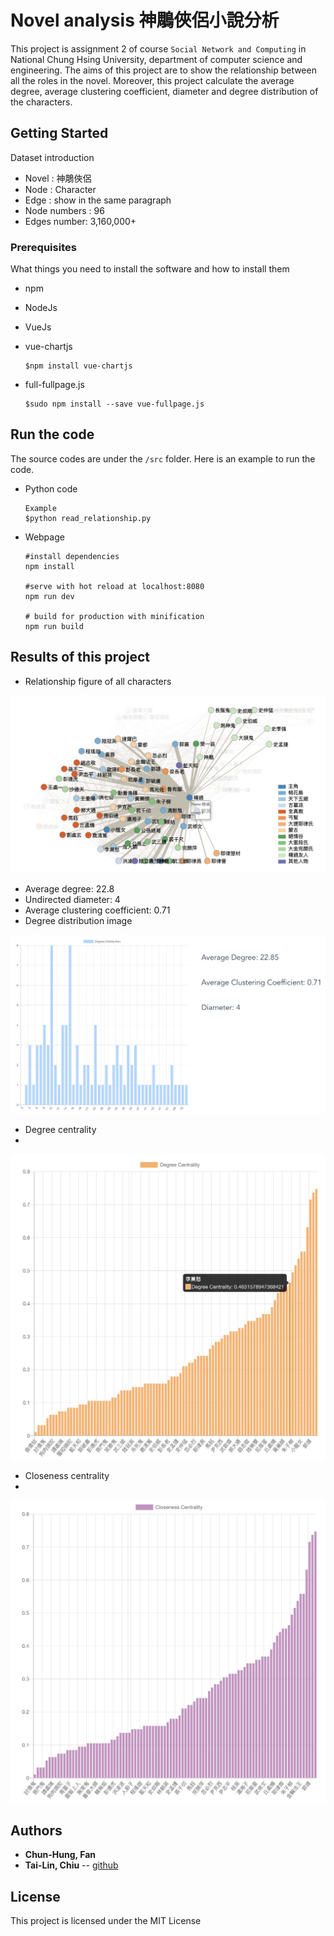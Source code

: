 # Novel analysis 神鵰俠侶小說分析

This project is assignment 2 of course `Social Network and Computing` in National Chung Hsing University, department of computer science and engineering. The aims of this project are to show the relationship between all the roles in the novel. Moreover, this project calculate the average degree, average clustering coefficient, diameter and degree distribution of the characters.

## Getting Started

Dataset introduction

* Novel : 神鵰俠侶
* Node : Character
* Edge : show in the same paragraph 
* Node numbers : 96
* Edges number: 3,160,000+

<!--More detailed information about the dataset and the file can be find in [this website](https://snap.stanford.edu/data/web-Google.html).-->

### Prerequisites

What things you need to install the software and how to install them

* npm
* NodeJs
* VueJs
* vue-chartjs

	```
	$npm install vue-chartjs
	```

* full-fullpage.js
	
	```
	$sudo npm install --save vue-fullpage.js
	```

## Run the code

The source codes are under the `/src` folder. Here is an example to run the code.

* Python code

	```
	Example
	$python read_relationship.py
	```
* Webpage

	```
	#install dependencies
	npm install

	#serve with hot reload at localhost:8080
	npm run dev

	# build for production with minification
	npm run build
	```

## Results of this project
* Relationship figure of all characters

![](figures/relation.png)

* Average degree: 22.8
* Undirected diameter: 4
* Average clustering coefficient: 0.71
* Degree distribution image

![](figures/degree_distribution.png)

* Degree centrality
* 
![](figures/degree_centrality.png)

* Closeness centrality
* 
![](figures/closeness_centrality.png)

## Authors

* **Chun-Hung, Fan**
* **Tai-Lin, Chiu** -- [github](https://github.com/niLiaT)

## License

This project is licensed under the MIT License